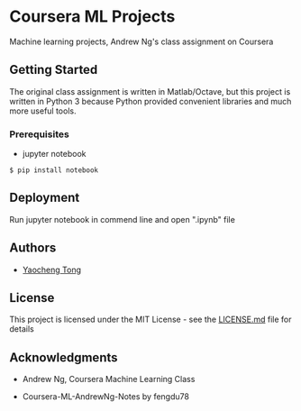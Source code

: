 # **Coursera ML Projects**

Machine learning projects, Andrew Ng's class assignment on Coursera

## Getting Started

The original class assignment is written in Matlab/Octave, but this project is written in Python 3 because Python provided convenient libraries and much more useful tools.

### Prerequisites

-   jupyter notebook

<!-- -->

    $ pip install notebook

## Deployment

Run jupyter notebook in commend line and open ".ipynb" file

## Authors

-   [Yaocheng Tong](https://github.com/YaochengTong)

## License

This project is licensed under the MIT License - see the [LICENSE.md](https://github.com/YaochengTong/Coursera-ML-Projects/LICENSE.md) file for details

## Acknowledgments

-   Andrew Ng, Coursera Machine Learning Class

-   Coursera-ML-AndrewNg-Notes by fengdu78
